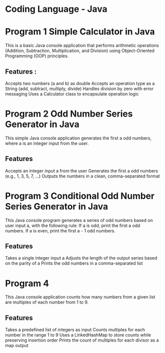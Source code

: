 # Coding Language - Java
# Program 1 Simple Calculator in Java
This is a basic Java console application that performs arithmetic operations (Addition, Subtraction, Multiplication, and Division)
using Object-Oriented Programming (OOP) principles.
## Features : 
Accepts two numbers (a and b) as double
Accepts an operation type as a String (add, subtract, multiply, divide)
Handles division by zero with error messaging
Uses a Calculator class to encapsulate operation logic

# Program 2 Odd Number Series Generator in Java
This simple Java console application generates the first a odd numbers, where a is an integer input from the user.
## Features
Accepts an integer input a from the user
Generates the first a odd numbers (e.g., 1, 3, 5, 7, ...)
Outputs the numbers in a clean, comma-separated format

# Program 3 Conditional Odd Number Series Generator in Java
This Java console program generates a series of odd numbers based on user input a, with the following rule:
If a is odd, print the first a odd numbers.
If a is even, print the first a - 1 odd numbers.
## Features
Takes a single integer input a
Adjusts the length of the output series based on the parity of a
Prints the odd numbers in a comma-separated list

# Program 4 
This Java console application counts how many numbers from a given list are multiples of each number from 1 to 9.
## Features
Takes a predefined list of integers as input
Counts multiples for each number in the range 1 to 9
Uses a LinkedHashMap to store counts while preserving insertion order
Prints the count of multiples for each divisor as a map output
